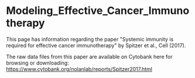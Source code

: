 # Modeling_Effective_Cancer_Immunotherapy
This page has information regarding the paper "Systemic immunity is required for effective cancer immunotherapy" by Spitzer et al., Cell (2017).

The raw data files from this paper are available on Cytobank here for browsing or downloading:
https://www.cytobank.org/nolanlab/reports/Spitzer2017.html

